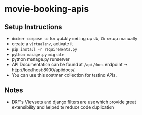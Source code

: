 # movie-booking-apis

## Setup Instructions
- `docker-compose up` for quickly setting up db, Or setup manually
- create a `virtualenv`, activate it
- `pip install -r requirements.py`
- `python manage.py migrate`
- python manage.py runserver`
- API Documentation can be found at `/api/docs` endpoint -> http://localhost:8000/api/docs/.
- You can use this [postman collection](bms_apis.postman_collection.json) for testing APIs.

## Notes
- DRF's Viewsets and django filters are use which provide great extensibility and helped to reduce code duplication
